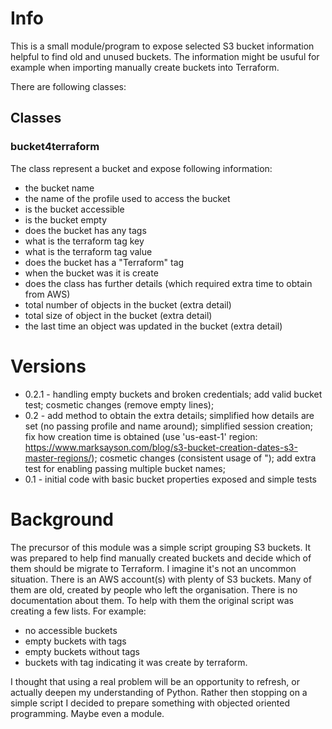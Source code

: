 # Info

This is a small module/program to expose selected S3 bucket information helpful to find old and unused buckets.
The information might be usuful for example when importing manually create buckets into Terraform.

There are following classes:

## Classes

### bucket4terraform
The class represent a bucket and expose following information:
- the bucket name
- the name of the profile used to access the bucket
- is the bucket accessible
- is the bucket empty
- does the bucket has any tags
- what is the terraform tag key
- what is the terraform tag value
- does the bucket has a "Terraform" tag
- when the bucket was it is create
- does the class has further details (which required extra time to obtain from AWS)
- total number of objects in the bucket (extra detail)
- total size of object in the bucket (extra detail)
- the last time an object was updated in the bucket (extra detail)

# Versions

- 0.2.1 - handling empty buckets and broken credentials;
      add valid bucket test;
      cosmetic changes (remove empty lines);
- 0.2 - add method to obtain the extra details;
      simplified how details are set (no passing profile and name around);
      simplified session creation;
      fix how creation time is obtained (use 'us-east-1' region: https://www.marksayson.com/blog/s3-bucket-creation-dates-s3-master-regions/);
      cosmetic changes (consistent usage of ");
      add extra test for enabling passing multiple bucket names;
- 0.1 - initial code with basic bucket properties exposed and simple tests


# Background

The precursor of this module was a simple script grouping S3 buckets.
It was prepared to help find manually created buckets and decide which of them should be migrate to Terraform.
I imagine it's not an uncommon situation.
There is an AWS account(s) with plenty of S3 buckets.
Many of them are old, created by people who left the organisation.
There is no documentation about them.
To help with them the original script was creating a few lists.
For example:
- no accessible buckets
- empty buckets with tags
- empty buckets without tags
- buckets with tag indicating it was create by terraform.

I thought that using a real problem will be an opportunity to refresh, or actually deepen my understanding of Python.
Rather then stopping on a simple script I decided to prepare something with objected oriented programming.
Maybe even a module.

